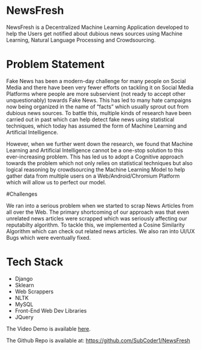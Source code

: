 # NewsFresh

NewsFresh is a Decentralized Machine Learning Application developed to help the Users get notified about dubious news sources using Machine Learning, Natural Language Processing and Crowdsourcing.

# Problem Statement

Fake News has been a modern-day challenge for many people on Social Media and there have been very fewer efforts on tackling it on Social Media Platforms where people are more subservient (not ready to accept other unquestionably) towards Fake News. This has led to many hate campaigns now being organized in the name of “facts” which usually sprout out from dubious news sources. To battle this, multiple kinds of research have been carried out in past which can help detect fake news using statistical techniques, which today has assumed the form of Machine Learning and Artificial Intelligence.

However, when we further went down the research, we found that Machine Learning and Artificial Intelligence cannot be a one-stop solution to this ever-increasing problem. This has led us to adopt a Cognitive approach towards the problem which not only relies on statistical techniques but also logical reasoning by crowdsourcing the Machine Learning Model to help gather data from multiple users on a Web/Android/Chromium Platform which will allow us to perfect our model.

#Challenges

We ran into a serious problem when we started to scrap News Articles from all over the Web. The primary shortcoming of our approach was that even unrelated news articles were scrapped which was seriously affecting our reputabilty algorithm. To tackle this, we implemented a Cosine Similarity Algorithm which can check out related news articles. We also ran into UI/UX Bugs which were eventually fixed.

# Tech Stack

- Django
- Sklearn
- Web Scrappers
- NLTK
- MySQL 
- Front-End Web Dev Libraries
- JQuery

The Video Demo is available [here](https://youtu.be/7ZwAsUKPr94).

The Github Repo is available at: https://github.com/SubCoder1/NewsFresh
